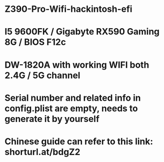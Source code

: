 # Z390-Pro-Wifi-hackintosh-efi
# I5 9600FK / Gigabyte RX590 Gaming 8G / BIOS F12c
# DW-1820A with working WIFI both 2.4G / 5G channel
# Serial number and related info in config.plist are empty, needs to generate it by yourself
# Chinese guide can refer to this link: shorturl.at/bdgZ2
